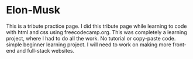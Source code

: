 # Elon-Musk
This is a tribute practice page.
I did this tribute page while learning to code with html and css using freecodecamp.org. This was completely a learning project, where I had to do all the work. No tutorial or copy-paste code. simple beginner learning project. I will need to work on making more front-end and full-stack websites.
